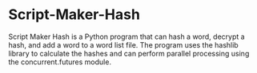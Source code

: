 # Script-Maker-Hash
Script Maker Hash is a Python program that can hash a word, decrypt a hash, and add a word to a word list file. The program uses the hashlib library to calculate the hashes and can perform parallel processing using the concurrent.futures module.
